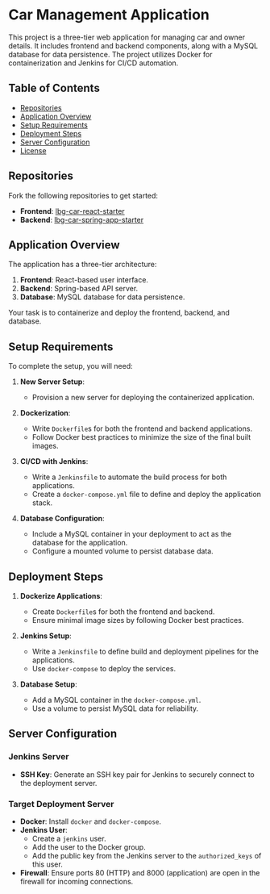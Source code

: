 # Car Management Application

This project is a three-tier web application for managing car and owner details. It includes frontend and backend components, along with a MySQL database for data persistence. The project utilizes Docker for containerization and Jenkins for CI/CD automation.

## Table of Contents
- [Repositories](#repositories)
- [Application Overview](#application-overview)
- [Setup Requirements](#setup-requirements)
- [Deployment Steps](#deployment-steps)
- [Server Configuration](#server-configuration)
- [License](#license)

## Repositories

Fork the following repositories to get started:

- **Frontend**: [lbg-car-react-starter](https://github.com/qa-instructor/lbg-car-react-starter)
- **Backend**: [lbg-car-spring-app-starter](https://github.com/qa-instructor/lbg-car-spring-app-starter)

## Application Overview

The application has a three-tier architecture:
1. **Frontend**: React-based user interface.
2. **Backend**: Spring-based API server.
3. **Database**: MySQL database for data persistence.

Your task is to containerize and deploy the frontend, backend, and database.

## Setup Requirements

To complete the setup, you will need:

1. **New Server Setup**:
   - Provision a new server for deploying the containerized application.

2. **Dockerization**:
   - Write `Dockerfile`s for both the frontend and backend applications.
   - Follow Docker best practices to minimize the size of the final built images.

3. **CI/CD with Jenkins**:
   - Write a `Jenkinsfile` to automate the build process for both applications.
   - Create a `docker-compose.yml` file to define and deploy the application stack.

4. **Database Configuration**:
   - Include a MySQL container in your deployment to act as the database for the application.
   - Configure a mounted volume to persist database data.

## Deployment Steps

1. **Dockerize Applications**:
   - Create `Dockerfile`s for both the frontend and backend.
   - Ensure minimal image sizes by following Docker best practices.

2. **Jenkins Setup**:
   - Write a `Jenkinsfile` to define build and deployment pipelines for the applications.
   - Use `docker-compose` to deploy the services.

3. **Database Setup**:
   - Add a MySQL container in the `docker-compose.yml`.
   - Use a volume to persist MySQL data for reliability.

## Server Configuration

### Jenkins Server
- **SSH Key**: Generate an SSH key pair for Jenkins to securely connect to the deployment server.
  
### Target Deployment Server
- **Docker**: Install `docker` and `docker-compose`.
- **Jenkins User**:
  - Create a `jenkins` user.
  - Add the user to the Docker group.
  - Add the public key from the Jenkins server to the `authorized_keys` of this user.
- **Firewall**: Ensure ports 80 (HTTP) and 8000 (application) are open in the firewall for incoming connections.
